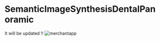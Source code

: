 # SemanticImageSynthesisDentalPanoramic


It will be updated !!
<img src="https://github.com/SerdarHelli/SemanticImageSynthesisDentalPanoramic/blob/main/figures/example.png" alt="merchantapp" width="%100" >
